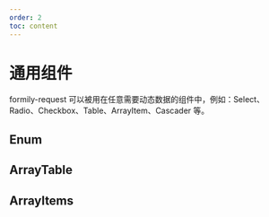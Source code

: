 ```yaml
---
order: 2
toc: content
---
```


# 通用组件

formily-request 可以被用在任意需要动态数据的组件中，例如：Select、Radio、Checkbox、Table、ArrayItem、Cascader 等。

## Enum

<code src="./components/generality/EnumDemo.tsx"></code>

## ArrayTable

<code src="./components/generality/ArrayTable.tsx"></code>

## ArrayItems

<code src="./components/generality/ArrayItems.tsx"></code>
